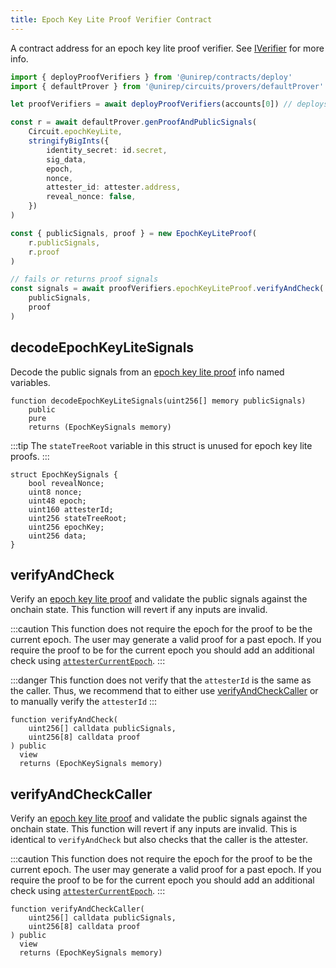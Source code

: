```yaml
---
title: Epoch Key Lite Proof Verifier Contract
---
```


A contract address for an epoch key lite proof verifier. See [IVerifier](/docs/contracts-api/iverifier-sol) for more info.

```ts
import { deployProofVerifiers } from '@unirep/contracts/deploy'
import { defaultProver } from '@unirep/circuits/provers/defaultProver'

let proofVerifiers = await deployProofVerifiers(accounts[0]) // deploys all proof verification contracts

const r = await defaultProver.genProofAndPublicSignals(
    Circuit.epochKeyLite,
    stringifyBigInts({
        identity_secret: id.secret,
        sig_data,
        epoch,
        nonce,
        attester_id: attester.address,
        reveal_nonce: false,
    })
)

const { publicSignals, proof } = new EpochKeyLiteProof(
    r.publicSignals,
    r.proof
)

// fails or returns proof signals
const signals = await proofVerifiers.epochKeyLiteProof.verifyAndCheck(
    publicSignals,
    proof
) 

```

## decodeEpochKeyLiteSignals

Decode the public signals from an [epoch key lite proof](../circuits-api/circuits#epoch-key-lite-proof) info named variables.

```sol
function decodeEpochKeyLiteSignals(uint256[] memory publicSignals)
    public
    pure
    returns (EpochKeySignals memory)
```

:::tip
The `stateTreeRoot` variable in this struct is unused for epoch key lite proofs.
:::

```sol
struct EpochKeySignals {
    bool revealNonce;
    uint8 nonce;
    uint48 epoch;
    uint160 attesterId;
    uint256 stateTreeRoot;
    uint256 epochKey;
    uint256 data;
}
```

## verifyAndCheck

Verify an [epoch key lite proof](../circuits-api/circuits#epoch-key-lite-proof) and validate the public signals against the onchain state. This function will revert if any inputs are invalid.

:::caution
This function does not require the epoch for the proof to be the current epoch. The user may generate a valid proof for a past epoch. If you require the proof to be for the current epoch you should add an additional check using [`attesterCurrentEpoch`](#attestercurrentepoch).
:::

:::danger
This function does not verify that the `attesterId` is the same as the caller. Thus, we recommend that to either use [verifyAndCheckCaller](#verifyandcheckcaller) or to manually verify the `attesterId`
:::

```sol
function verifyAndCheck(
    uint256[] calldata publicSignals,
    uint256[8] calldata proof
) public
  view
  returns (EpochKeySignals memory) 
```
## verifyAndCheckCaller

Verify an [epoch key lite proof](../circuits-api/circuits#epoch-key-lite-proof) and validate the public signals against the onchain state. This function will revert if any inputs are invalid. This is identical to `verifyAndCheck` but also checks that the caller is the attester.

:::caution
This function does not require the epoch for the proof to be the current epoch. The user may generate a valid proof for a past epoch. If you require the proof to be for the current epoch you should add an additional check using [`attesterCurrentEpoch`](#attestercurrentepoch).
:::

```sol
function verifyAndCheckCaller(
    uint256[] calldata publicSignals,
    uint256[8] calldata proof
) public
  view
  returns (EpochKeySignals memory) 

